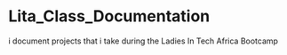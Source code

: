 # Lita_Class_Documentation
i document projects that i take during the Ladies In Tech Africa Bootcamp
